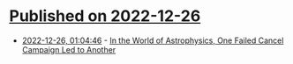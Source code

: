 # [Published on 2022-12-26](index.md)

* [2022-12-26, 01:04:46](https://news.ycombinator.com/item?id=34133388) - [In the World of Astrophysics, One Failed Cancel Campaign Led to Another](https://quillette.com/2022/12/25/character-assassination-social-justice-physics/)
